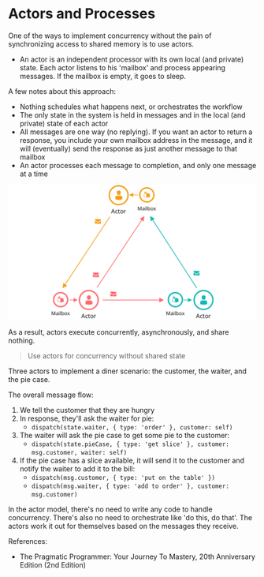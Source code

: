 # Actors and Processes

One of the ways to implement concurrency without the pain of synchronizing access to shared memory is to use actors.

* An actor is an independent processor with its own local (and private) state. Each actor listens to his 'mailbox' and process appearing messages. If the mailbox is empty, it goes to sleep.

A few notes about this approach:

* Nothing schedules what happens next, or orchestrates the workflow
* The only state in the system is held in messages and in the local (and private) state of each actor
* All messages are one way (no replying). If you want an actor to return a response, you include your own mailbox address in the message, and it will (eventually) send the response as just another message to that mailbox
* An actor processes each message to completion, and only one message at a time

![Actors model](./images/actors_model.png)

As a result, actors execute concurrently, asynchronously, and share nothing.

> Use actors for concurrency without shared state

Three actors to implement a diner scenario: the customer, the waiter, and the pie case.

The overall message flow:
1. We tell the customer that they are hungry
2. In response, they'll ask the waiter for pie:
   - `dispatch(state.waiter, { type: 'order' }, customer: self)`
3. The waiter will ask the pie case to get some pie to the customer:
   - `dispatch(state.pieCase, { type: 'get slice' }, customer: msg.customer, waiter: self)`
4. If the pie case has a slice available, it will send it to the customer and notify the waiter to add it to the bill:
   - `dispatch(msg.customer, { type: 'put on the table' })`
   - `dispatch(msg.waiter, { type: 'add to order' }, customer: msg.customer)`

In the actor model, there's no need to write any code to handle concurrency. There's also no need to orchestrate like 'do this, do that'. The actors work it out for themselves based on the messages they receive.

References:
* The Pragmatic Programmer: Your Journey To Mastery, 20th Anniversary Edition (2nd Edition)